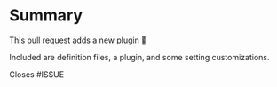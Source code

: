 # Summary
This pull request adds a new plugin 🎉

Included are definition files, a plugin, and some setting customizations.

<!-- replace ISSUE with the issue number -->
Closes #ISSUE

<!--

Self-review Checklist:

- Verify that the config.json is valid by pasting it into https://www.jsonschemavalidator.net/s/0VgTymAt.

- StyLua (https://github.com/JohnnyMorganz/StyLua) has been run to meet code style requirements.

- Resolved issues are linked (https://docs.github.com/en/issues/tracking-your-work-with-issues/linking-a-pull-request-to-an-issue).

-->

